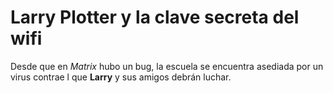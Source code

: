 # Larry Plotter y la clave secreta del wifi

Desde que en *Matrix* hubo un bug, la escuela se encuentra asediada por un virus
contrae l que **Larry** y sus amigos debrán luchar.

